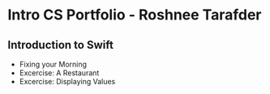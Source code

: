 # Intro CS Portfolio - Roshnee Tarafder

## Introduction to Swift
* Fixing your Morning 
* Excercise: A Restaurant 
* Excercise: Displaying Values
